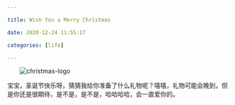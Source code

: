 ```yaml
---

title: Wish You a Merry Christmas

date: 2020-12-24 11:55:17

categories: [life]

---
```


  ![christmas-logo](https://azou.tech/blog/static/image/merryChristmas.jpg)

宝宝，圣诞节快乐呀，猜猜我给你准备了什么礼物呢？嘻嘻，礼物可能会晚到，但是你还是很期待，是不是，是不是，哈哈哈哈，会一直爱你的。

<iframe src="https://azou.tech/blog/static/image/Enya_WeWishYouaMerryChristmas.mp3" allow="autoplay" style="display:none" id="iframeAudio">
</iframe> 

